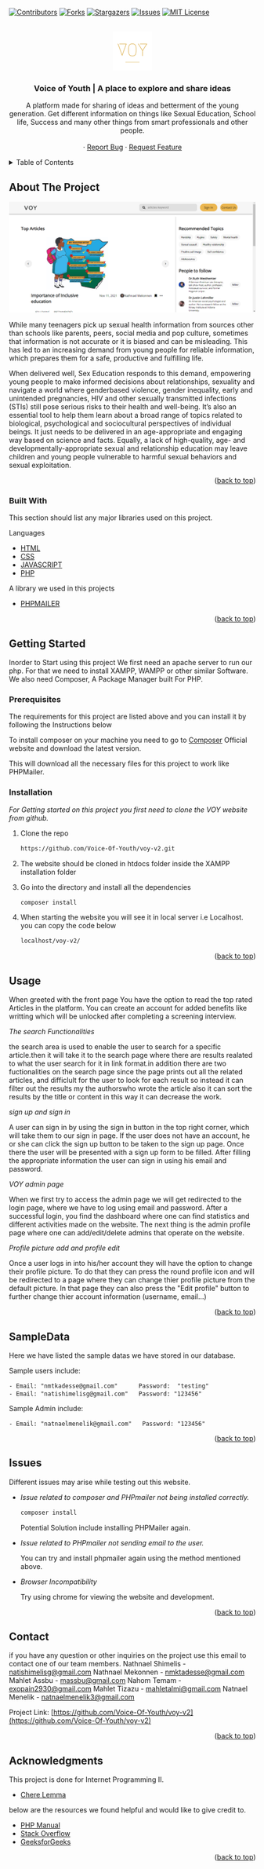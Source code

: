 <div id="top"></div>

[![Contributors][contributors-shield]][contributors-url]
[![Forks][forks-shield]][forks-url]
[![Stargazers][stars-shield]][stars-url]
[![Issues][issues-shield]][issues-url]
[![MIT License][license-shield]][license-url]

<!-- PROJECT LOGO -->
<br />
<div align="center">
  <a href="https://github.com/Voice-Of-Youth/voy-v2">
    <img src="./public/images/VOYLogo.png" alt="Logo" width="80" height="80">
  </a>

  <h3 align="center">Voice of Youth | A place to explore and share ideas </h3>

  <p align="center">
    A platform made for sharing of ideas and betterment of the young generation. Get different information on things like Sexual Education, School life, Success and many other things from smart professionals and other people.
    <br />
    <br />
    ·
    <a href="https://github.com/Voice-Of-Youth/voy-v2/issues">Report Bug</a>
    ·
    <a href="https://github.com/Voice-Of-Youth/voy-v2/issues">Request Feature</a>
  </p>
</div>



<!-- TABLE OF CONTENTS -->
<details>
  <summary>Table of Contents</summary>
  <ol>
    <li>
      <a href="#about-the-project">About The Project</a>
      <ul>
        <li><a href="#built-with">Built With</a></li>
      </ul>
    </li>
    <li>
      <a href="#getting-started">Getting Started</a>
      <ul>
        <li><a href="#prerequisites">Prerequisites</a></li>
        <li><a href="#installation">Installation</a></li>
      </ul>
    </li>
    <li><a href="#usage">Usage</a></li>
    <li><a href="#issues">Issues when using This project</a></li>
    <li><a href="#SampleData">Sample Data</a></li>
    <li><a href="#contact">Contact</a></li>
    <li><a href="#acknowledgments">Acknowledgments</a></li>
  </ol>
</details>



<!-- ABOUT THE PROJECT -->
## About The Project

[![Product Name Screen Shot][product-screenshot]](https://example.com)

While many teenagers pick up sexual health information from sources other than schools like parents, peers, social media and pop culture, sometimes that information is not accurate or it is biased and can be misleading. This has led to an increasing demand from young people for reliable information, which prepares them for a safe, productive and fulfilling life.

When delivered well, Sex Education responds to this demand, empowering young people to make informed decisions about relationships, sexuality and navigate a world where genderbased violence, gender inequality, early and unintended pregnancies, HIV and other sexually transmitted infections (STIs) still pose serious risks to their health and well-being. It’s also an essential tool to help them learn about a broad range of topics related to biological, psychological and sociocultural perspectives of individual beings. It just needs to be delivered in an age-appropriate and engaging way based on science and facts. Equally, a lack of high-quality, age- and developmentally-appropriate sexual and relationship education may leave children and young people vulnerable to harmful sexual behaviors and sexual exploitation.

<p align="right">(<a href="#top">back to top</a>)</p>

### Built With

This section should list any major libraries used on this project. 

Languages

* [HTML](https://www.w3schools.com/html/)
* [CSS](https://www.w3schools.com/css/)
* [JAVASCRIPT](https://www.w3schools.com/javascript/)
* [PHP](https://www.php.net/)

A library we used in this projects

* [PHPMAILER](https://github.com/PHPMailer/PHPMailer)


<p align="right">(<a href="#top">back to top</a>)</p>

<!-- GETTING STARTED -->
## Getting Started

Inorder to Start using this project We first need an apache server to run our php. For that we need to install XAMPP, WAMPP or other similar Software. We also need Composer, A Package Manager built For PHP.

### Prerequisites

The requirements for this project are listed above and you can install it by following the Instructions below

To install composer on your machine you need to go to <a href="https://getcomposer.org/">Composer</a> Official website and download the latest version.

This will download all the necessary files for this project to work like PHPMailer.

### Installation

_For Getting started on this project you first need to clone the VOY website from github._

1. Clone the repo
   ```sh
   https://github.com/Voice-Of-Youth/voy-v2.git
   ```
2. The website should be cloned in htdocs folder inside the XAMPP installation folder

3. Go into the directory and install all the dependencies
   ```sh
   composer install
   ```
4. When starting the website you will see it in local server i.e Localhost. you can copy the code below 
    ```sh
    localhost/voy-v2/
    ```  

<p align="right">(<a href="#top">back to top</a>)</p>

<!-- USAGE EXAMPLES -->
## Usage

When greeted with the front page You have the option to read the top rated Articles in the platform. You can create an account for added benefits like writting which will be unlocked after completing a screening interview.

  _The search Functionalities_

  the search area is used to enable the user to search for a specific article.then it will take it to the search page where there are results realated to what the user search for it in link format.in addition there are 
  two fuctionalities on the search page since the page prints out all the related articles, and difficlult for the user to look for each result so instead it can filter out the results my the authorswho wrote the article also it can sort the results by the title or content in this way it can decrease the work.

  _sign up and sign in_

  A user can sign in by using the sign in button in the top right corner, which will take them to our sign in page. If the user does not have an account, he or she can click the sign up button to be taken to the sign up page. Once there the user will be presented with a sign up form to be filled. After filling the appropriate information the user can sign in using his email and password.
  
  _VOY admin page_
  
  When we first try to access the admin page we will get redirected to the login page, where we have to log using email and password. After a successful login, you find the dashboard where one can find statistics and different activities made on the website. The next thing is the admin profile page where one can add/edit/delete admins that operate on the website.

  _Profile picture add and profile edit_
  
  Once a user logs in into his/her account they will have the option to change their profile picture. To do that they can press the round profile icon and will be redirected to a page where they can change thier profile picture from the default picture. In that page they can also press the "Edit profile" button to further change thier account information (username, email...)
<p align="right">(<a href="#top">back to top</a>)</p>

<!-- SAMPLE DATA -->
## SampleData

  Here we have listed the sample datas we have stored in our database. 

  Sample users include: 

    - Email: "nmtkadesse@gmail.com"      Password:  "testing"
    - Email: "natishimelisg@gmail.com"   Password: "123456"

  Sample Admin include: 

    - Email: "natnaelmenelik@gmail.com"   Password: "123456" 
  
<p align="right">(<a href="#top">back to top</a>)</p>

<!-- ISSUES -->
## Issues

Different issues may arise while testing out this website. 

- _Issue related to composer and PHPmailer not being installed correctly._

  ```sh
  composer install
  ```

  Potential Solution include installing PHPMailer again.

- _Issue related to PHPmailer not sending email to the user._

  You can try and install phpmailer again using the method mentioned above.

 - _Browser Incompatibility_
   
   Try using chrome for viewing the website and development.

<p align="right">(<a href="#top">back to top</a>)</p>

<!-- CONTACT -->
## Contact

if you have any question or other inquiries on the project use this email to contact one of our team members.
Nathnael Shimelis - natishimelisg@gmail.com
Nathnael Mekonnen - nmktadesse@gmail.com
Mahlet Assbu - massbu@gmail.com
Nahom Temam - exopain2930@gmail.com
Mahlet Tizazu - mahletalmi@gmail.com
Natnael Menelik - natnaelmenelik3@gmail.com

Project Link: [https://github.com/Voice-Of-Youth/voy-v2](https://github.com/Voice-Of-Youth/voy-v2)

<p align="right">(<a href="#top">back to top</a>)</p>

<!-- ACKNOWLEDGMENTS -->
## Acknowledgments
This project is done for Internet Programming II.

* [Chere Lemma](cherelemma@aastu.edu.et)

below are the resources we found helpful and would like to give credit to.

* [PHP Manual](https://www.php.net/manual/en/)
* [Stack Overflow](https://www.stackoverflow.com/)
* [GeeksforGeeks](https://www.geeksforgeeks.org/)

<p align="right">(<a href="#top">back to top</a>)</p>

<!-- MARKDOWN LINKS & IMAGES -->
<!-- https://www.markdownguide.org/basic-syntax/#reference-style-links -->
[contributors-shield]: https://img.shields.io/github/contributors/Voice-Of-Youth/voy-v2.svg?style=for-the-badge
[contributors-url]: https://github.com/Voice-Of-Youth/voy-v2/graphs/contributors
[forks-shield]: https://img.shields.io/github/forks/Voice-Of-Youth/voy-v2.svg?style=for-the-badge
[forks-url]: https://github.com/Voice-Of-Youth/voy-v2/network/members
[stars-shield]: https://img.shields.io/github/stars/Voice-Of-Youth/voy-v2.svg?style=for-the-badge
[stars-url]: https://github.com/Voice-Of-Youth/voy-v2/stargazers
[issues-shield]: https://img.shields.io/github/issues/Voice-Of-Youth/voy-v2.svg?style=for-the-badge
[issues-url]: https://github.com/Voice-Of-Youth/voy-v2/issues
[license-shield]: https://img.shields.io/github/license/Voice-Of-Youth/voy-v2.svg?style=for-the-badge
[license-url]: https://github.com/Voice-Of-Youth/voy-v2/blob/master/LICENSE.txt
[product-screenshot]: public/images/voy.png
